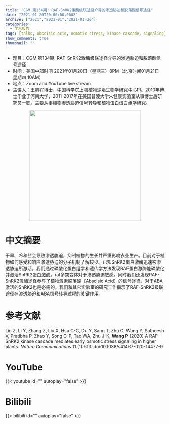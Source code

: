 ```yaml
---
title: "CGM 第134期: RAF-SnRK2激酶级联途径介导的渗透胁迫和脱落酸信号途径"
date: "2021-01-20T20:00:00.000Z"
archive: ["2021","2021-01","2021-01-20"]
categories:
  - 学术报告
tags: [talks, Abscisic acid, osmotic stress, kinase cascade, signaling]
show_comments: true
thumbnail: ""
---
```


- 题目：CGM 第134期: RAF-SnRK2激酶级联途径介导的渗透胁迫和脱落酸信号途径
- 时间：美国中部时间 2021年01月20日（星期三）8PM（北京时间01月21日 星期四 10AM）
- 地点：Zoom and YouTube live stream
- 主讲人：王鹏程博士，中国科学院上海植物逆境生物学研究中心PI。2010年博士毕业于河南大学，2011-2017年在美国普渡大学朱健康实验室从事博士后研究员一职。主要从事植物渗透胁迫信号转导和植物蛋白蛋白组学研究。

<div align="center">
<img src="https://i.loli.net/2021/01/18/yFNGE9eIU5fTcQS.jpg" height=350>
</div>

# 中文摘要

干旱、冷和盐会导致渗透胁迫，抑制植物的生长并严重影响农业生产。目前对于植物如何感受和响应渗透胁迫的分子机制了解较少。已知SnRK2蛋白激酶迅速被渗透胁迫所激活。我们通过磷酸化蛋白组学和遗传学方法发现RAF蛋白激酶能磷酸化并激活SnRK2蛋白激酶。raf多突变体对于渗透胁迫敏感。同时我们还发现RAF-SnRK2激酶途径参与了植物激素脱落酸（Abscisic Acid）的信号途径，对于ABA激活的SnRK2也是必需的。我们和其它实验室的研究工作揭示了RAF-SnRK2级联途径在渗透胁迫和ABA信号转导过程的关键作用。

# 参考文献

Lin Z, Li Y, Zhang Z, Liu X, Hsu C-C, Du Y, Sang T, Zhu C, Wang Y, Satheesh V, Pratibha P, Zhao Y, Song C-P, Tao WA, Zhu J-K, **Wang P** (2020) A RAF-SnRK2 kinase cascade mediates early osmotic stress signaling in higher plants. *Nature Communications* 11 (1):613. doi:10.1038/s41467-020-14477-9

# YouTube

{{< youtube id="" autoplay="false" >}}

# Bilibili

{{< bilibili id="" autoplay="false" >}}

